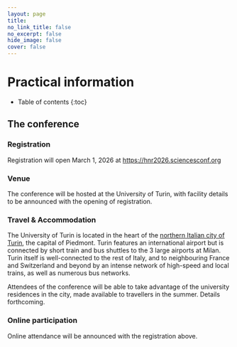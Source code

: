 ```yaml
---
layout: page
title: 
no_link_title: false 
no_excerpt: false 
hide_image: false
cover: false
---
```


# Practical information

* Table of contents
{:toc}

## The conference
### Registration

Registration will open March 1, 2026 at <a href="https://hnr2026.sciencesconf.org">https://hnr2026.sciencesconf.org</a>

### Venue

The conference will be hosted at the University of Turin, with facility details to be announced with the opening of registration. 

### Travel & Accommodation

The University of Turin is located in the heart of the <a href="https://www.google.com/maps/place/Palazzo+Nuovo/@45.0685585,7.6937555,16.87z/data=!3m1!5s0x47886d632e706e61:0x3206cd8966e0d73b!4m15!1m8!3m7!1s0x47886d0cc3ed5cdf:0x405e67d473c94e0!2sTurin,+Metropolitan+City+of+Turin,+Italy!3b1!8m2!3d45.0703155!4d7.6868552!16zL20vMDdtZ3I!3m5!1s0x47886d6330fa0561:0x82cb8c09824e1107!8m2!3d45.0680338!4d7.6945305!16s%2Fg%2F1hc0grtm_">northern Italian city of Turin</a>, the capital of Piedmont. Turin features an international airport but is connected by short train and bus shuttles to the 3 large airports at Milan. Turin itself is well-connected to the rest of Italy, and to neighbouring France and Switzerland and beyond by an intense network of high-speed and local trains, as well as numerous bus networks.

Attendees of the conference will be able to take advantage of the university residences in the city, made available to travellers in the summer. Details forthcoming.

### Online participation

Online attendance will be announced with the registration above.
